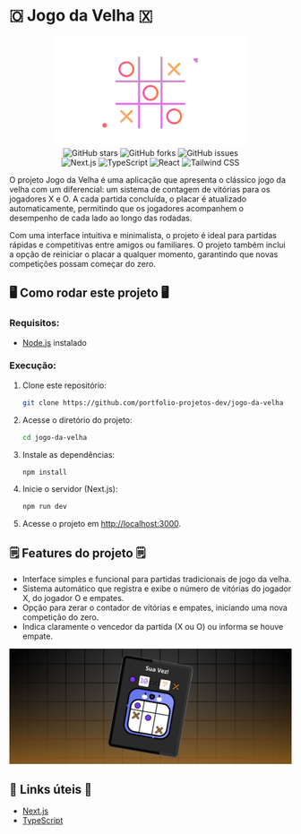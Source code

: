 # 🇴 Jogo da Velha 🇽

<div align="center">
<img src="https://github.com/portfolio-projetos-dev/jogo-da-velha/raw/main/.gitassets/capa.png" width="350" />

<div data-badges>
    <img src="https://img.shields.io/github/stars/portfolio-projetos-dev/jogo-da-velha?style=for-the-badge" alt="GitHub stars" />
    <img src="https://img.shields.io/github/forks/portfolio-projetos-dev/jogo-da-velha?style=for-the-badge" alt="GitHub forks" />
    <img src="https://img.shields.io/github/issues/portfolio-projetos-dev/jogo-da-velha?style=for-the-badge" alt="GitHub issues" />
</div>

<div data-badges>
    <img src="https://img.shields.io/badge/next.js-%23000000.svg?style=for-the-badge&logo=nextdotjs&logoColor=white" alt="Next.js" />
    <img src="https://img.shields.io/badge/typescript-%23007ACC.svg?style=for-the-badge&logo=typescript&logoColor=white" alt="TypeScript" />
    <img src="https://img.shields.io/badge/react-%2320232a.svg?style=for-the-badge&logo=react&logoColor=%2361DAFB" alt="React" />
    <img src="https://img.shields.io/badge/tailwindcss-%2338B2AC.svg?style=for-the-badge&logo=tailwind-css&logoColor=white" alt="Tailwind CSS" />
</div>
</div>

O projeto Jogo da Velha é uma aplicação que apresenta o clássico jogo da velha com um diferencial: um sistema de contagem de vitórias para os jogadores X e O. A cada partida concluída, o placar é atualizado automaticamente, permitindo que os jogadores acompanhem o desempenho de cada lado ao longo das rodadas.

Com uma interface intuitiva e minimalista, o projeto é ideal para partidas rápidas e competitivas entre amigos ou familiares. O projeto também inclui a opção de reiniciar o placar a qualquer momento, garantindo que novas competições possam começar do zero.

## 🖥️ Como rodar este projeto 🖥️

### Requisitos:

- [Node.js](https://nodejs.org/pt) instalado

### Execução:

1. Clone este repositório:

   ```sh
   git clone https://github.com/portfolio-projetos-dev/jogo-da-velha
   ```

2. Acesse o diretório do projeto:

   ```sh
   cd jogo-da-velha
   ```

3. Instale as dependências:

   ```sh
   npm install
   ```

4. Inicie o servidor (Next.js):

   ```sh
   npm run dev
   ```

5. Acesse o projeto em [http://localhost:3000](http://localhost:3000).

## 🗒️ Features do projeto 🗒️

- Interface simples e funcional para partidas tradicionais de jogo da velha.
- Sistema automático que registra e exibe o número de vitórias do jogador X, do jogador O e empates.
- Opção para zerar o contador de vitórias e empates, iniciando uma nova competição do zero.
- Indica claramente o vencedor da partida (X ou O) ou informa se houve empate.

![](https://github.com/portfolio-projetos-dev/jogo-da-velha/raw/main/.gitassets/2.jpg)

## 💎 Links úteis 💎

- [Next.js](https://nextjs.org/docs)
- [TypeScript](https://www.typescriptlang.org/docs)
